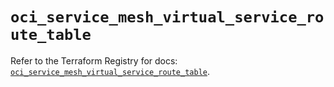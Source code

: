 # `oci_service_mesh_virtual_service_route_table`

Refer to the Terraform Registry for docs: [`oci_service_mesh_virtual_service_route_table`](https://registry.terraform.io/providers/oracle/oci/6.18.0/docs/resources/service_mesh_virtual_service_route_table).
